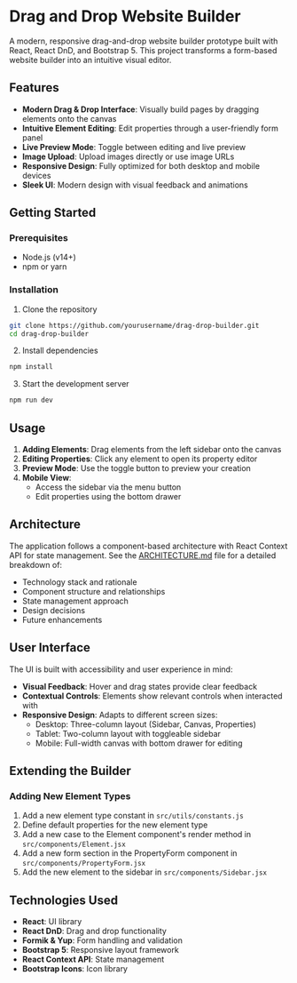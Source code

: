 # Drag and Drop Website Builder

A modern, responsive drag-and-drop website builder prototype built with React, React DnD, and Bootstrap 5. This project transforms a form-based website builder into an intuitive visual editor.

## Features

- **Modern Drag & Drop Interface**: Visually build pages by dragging elements onto the canvas
- **Intuitive Element Editing**: Edit properties through a user-friendly form panel
- **Live Preview Mode**: Toggle between editing and live preview
- **Image Upload**: Upload images directly or use image URLs
- **Responsive Design**: Fully optimized for both desktop and mobile devices
- **Sleek UI**: Modern design with visual feedback and animations

## Getting Started

### Prerequisites

- Node.js (v14+)
- npm or yarn

### Installation

1. Clone the repository
```bash
git clone https://github.com/yourusername/drag-drop-builder.git
cd drag-drop-builder
```

2. Install dependencies
```bash
npm install
```

3. Start the development server
```bash
npm run dev
```

## Usage

1. **Adding Elements**: Drag elements from the left sidebar onto the canvas
2. **Editing Properties**: Click any element to open its property editor
3. **Preview Mode**: Use the toggle button to preview your creation
4. **Mobile View**: 
   - Access the sidebar via the menu button
   - Edit properties using the bottom drawer

## Architecture

The application follows a component-based architecture with React Context API for state management. See the [ARCHITECTURE.md](./ARCHITECTURE.md) file for a detailed breakdown of:

- Technology stack and rationale
- Component structure and relationships
- State management approach
- Design decisions
- Future enhancements

## User Interface

The UI is built with accessibility and user experience in mind:

- **Visual Feedback**: Hover and drag states provide clear feedback
- **Contextual Controls**: Elements show relevant controls when interacted with
- **Responsive Design**: Adapts to different screen sizes:
  - Desktop: Three-column layout (Sidebar, Canvas, Properties)
  - Tablet: Two-column layout with toggleable sidebar
  - Mobile: Full-width canvas with bottom drawer for editing

## Extending the Builder

### Adding New Element Types

1. Add a new element type constant in `src/utils/constants.js`
2. Define default properties for the new element type
3. Add a new case to the Element component's render method in `src/components/Element.jsx`
4. Add a new form section in the PropertyForm component in `src/components/PropertyForm.jsx`
5. Add the new element to the sidebar in `src/components/Sidebar.jsx`

## Technologies Used

- **React**: UI library
- **React DnD**: Drag and drop functionality
- **Formik & Yup**: Form handling and validation
- **Bootstrap 5**: Responsive layout framework
- **React Context API**: State management
- **Bootstrap Icons**: Icon library

